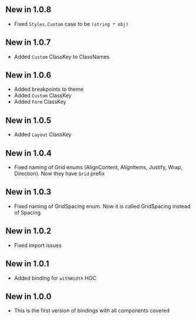 ## New in 1.0.8
* Fixed `Styles.Custom` case to be `(string * obj)`

## New in 1.0.7
* Added `Custom` ClassKey to ClassNames

## New in 1.0.6
* Added breakpoints to theme
* Added `Custom` ClassKey
* Added `Form` ClassKey

## New in 1.0.5
* Added `Layout` ClassKey

## New in 1.0.4
* Fixed naming of Grid enums (AlignContent, AlignItems, Justify, Wrap, Direction). Now they have `Grid` prefix

## New in 1.0.3 
* Fixed naming of GridSpacing enum. Now it is called GridSpacing instead of Spacing

## New in 1.0.2
* Fixed import issues

## New in 1.0.1
* Added binding for `withWidth` HOC

## New in 1.0.0
* This is the first version of bindings with all components covered